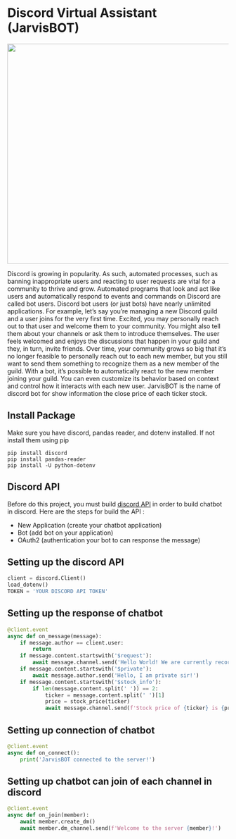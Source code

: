 # Discord Virtual Assistant (JarvisBOT)
<img src="https://github.com/Bayunova28/Discord_Virtual_Assistant/blob/master/result.png" height="500" width="1000">

Discord is growing in popularity. As such, automated processes, such as banning inappropriate users and reacting to user requests are vital for a community to thrive and grow. 
Automated programs that look and act like users and automatically respond to events and commands on Discord are called bot users. Discord bot users (or just bots) have nearly 
unlimited applications. For example, let’s say you’re managing a new Discord guild and a user joins for the very first time. Excited, you may personally reach out to that user 
and welcome them to your community. You might also tell them about your channels or ask them to introduce themselves. The user feels welcomed and enjoys the discussions that 
happen in your guild and they, in turn, invite friends. Over time, your community grows so big that it’s no longer feasible to personally reach out to each new member, but you 
still want to send them something to recognize them as a new member of the guild. With a bot, it’s possible to automatically react to the new member joining your guild. You can 
even customize its behavior based on context and control how it interacts with each new user. JarvisBOT is the name of discord bot for show information the close price of each
ticker stock.

## Install Package
Make sure you have discord, pandas reader, and dotenv  installed. If not install them using pip
```
pip install discord
pip install pandas-reader
pip install -U python-dotenv
```
## Discord API
Before do this project, you must build [discord API](https://discord.com/developers/applications) in order to build chatbot in discord. Here are the steps for build the API :
* New Application (create your chatbot application)
* Bot (add bot on your application)
* OAuth2 (authentication your bot to can response the message)

## Setting up the discord API
```python
client = discord.Client()
load_dotenv()
TOKEN = 'YOUR DISCORD API TOKEN'
```

## Setting up the response of chatbot
```python
@client.event
async def on_message(message):
    if message.author == client.user:
        return
    if message.content.startswith('$request'):
        await message.channel.send('Hello World! We are currently recording the message!')
    if message.content.startswith('$private'):
        await message.author.send('Hello, I am private sir!')
    if message.content.startswith('$stock_info'):
        if len(message.content.split(' ')) == 2:
            ticker = message.content.split(' ')[1]
            price = stock_price(ticker)
            await message.channel.send(f'Stock price of {ticker} is {price}!')
```

## Setting up connection of chatbot
```python
@client.event
async def on_connect():
    print('JarvisBOT connected to the server!')
```

## Setting up chatbot can join of each channel in discord
```python
@client.event
async def on_join(member):
    await member.create_dm()
    await member.dm_channel.send(f'Welcome to the server {member}!')
```
